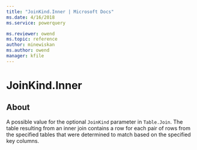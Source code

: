 ```yaml
---
title: "JoinKind.Inner | Microsoft Docs"
ms.date: 4/16/2018
ms.service: powerquery

ms.reviewer: owend
ms.topic: reference
author: minewiskan
ms.author: owend
manager: kfile
---
```

# JoinKind.Inner
## About
A possible value for the optional `JoinKind` parameter in `Table.Join`. The table resulting from an inner join contains a row for each pair of rows from the specified tables that were determined to match based on the specified key columns.

